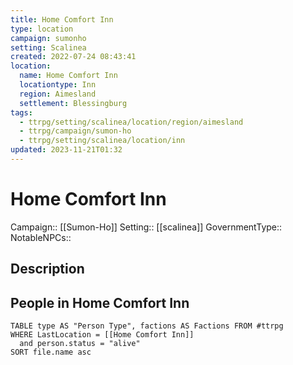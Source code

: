 ```yaml
---
title: Home Comfort Inn
type: location
campaign: sumonho
setting: Scalinea
created: 2022-07-24 08:43:41
location:
  name: Home Comfort Inn
  locationtype: Inn
  region: Aimesland
  settlement: Blessingburg
tags:
  - ttrpg/setting/scalinea/location/region/aimesland
  - ttrpg/campaign/sumon-ho
  - ttrpg/setting/scalinea/location/inn
updated: 2023-11-21T01:32
---
```

# Home Comfort Inn

Campaign:: [[Sumon-Ho]]
Setting:: [[scalinea]]
GovernmentType::
NotableNPCs::

## Description



## People in Home Comfort Inn

```dataview
TABLE type AS "Person Type", factions AS Factions FROM #ttrpg 
WHERE LastLocation = [[Home Comfort Inn]]
  and person.status = "alive"
SORT file.name asc
```
